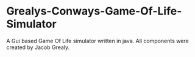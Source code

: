 # Grealys-Conways-Game-Of-Life-Simulator
A Gui based Game Of Life simulator written in java.  All components were created by Jacob Grealy.
